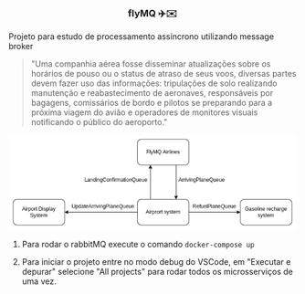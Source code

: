<h3 align="center">flyMQ ✈️✉️</h3> 

Projeto para estudo de processamento assíncrono utilizando message broker

> "Uma companhia aérea fosse disseminar atualizações sobre os horários de pouso ou o status de atraso de seus voos, diversas partes devem fazer uso das informações: tripulações de solo realizando manutenção e reabastecimento de aeronaves, responsáveis por bagagens, comissários de bordo e pilotos se preparando para a próxima viagem do avião e operadores de monitores visuais notificando o público do aeroporto."

![Diagrama](https://raw.githubusercontent.com/imed-viniciusfinger/flyMQ/main/diagram.png)

1. Para rodar o rabbitMQ execute o comando
        `docker-compose up`
        
2. Para iniciar o projeto entre no modo debug do VSCode, em "Executar e depurar" selecione "All projects" para rodar todos os microsserviços de uma vez.
